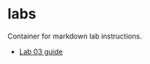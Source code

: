 # labs

Container for markdown lab instructions.

- [Lab 03 guide](https://ctec3905.github.io/labs/03-lab-guide.md)



